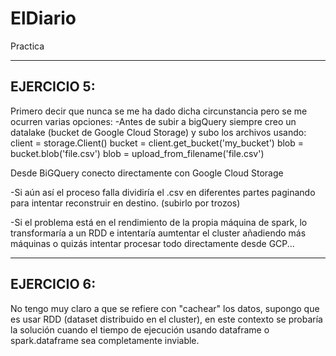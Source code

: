 # ElDiario
Practica

------------
EJERCICIO 5:
------------
Primero decir que nunca se me ha dado dicha circunstancia pero se me ocurren varias opciones:
-Antes de subir a bigQuery siempre creo un datalake (bucket de Google Cloud Storage) y subo los archivos usando:
client = storage.Client()
bucket = client.get_bucket('my_bucket')
blob = bucket.blob('file.csv')
blob = upload_from_filename('file.csv')

Desde BiGQuery conecto directamente con Google Cloud Storage

-Si aún así el proceso falla dividiría el .csv en diferentes partes paginando para intentar reconstruir en destino. (subirlo por trozos)

-Si el problema está en el rendimiento de la propia máquina de spark, lo transformaría a un RDD e intentaría aumtentar el cluster añadiendo más máquinas o quizás intentar procesar todo directamente desde GCP...


------------
EJERCICIO 6:
------------

No tengo muy claro  a que se refiere con "cachear" los datos, supongo que es usar RDD (dataset distribuido en el cluster), en este contexto se probaría la solución cuando el tiempo de ejecución usando dataframe o spark.dataframe sea completamente inviable.
